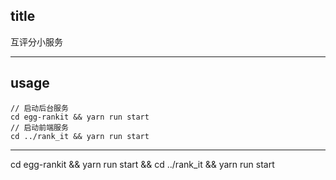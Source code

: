 ## title

互评分小服务

---

## usage

```
// 启动后台服务
cd egg-rankit && yarn run start
// 启动前端服务
cd ../rank_it && yarn run start
```

---

cd egg-rankit && yarn run start && cd ../rank_it && yarn run start
